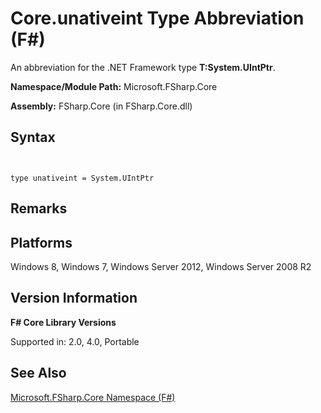 # Core.unativeint Type Abbreviation (F#)

An abbreviation for the .NET Framework type **T:System.UIntPtr**.

**Namespace/Module Path:** Microsoft.FSharp.Core

**Assembly:** FSharp.Core (in FSharp.Core.dll)


## Syntax


```


type unativeint = System.UIntPtr

```



## Remarks

## Platforms
Windows 8, Windows 7, Windows Server 2012, Windows Server 2008 R2


## Version Information
**F# Core Library Versions**

Supported in: 2.0, 4.0, Portable




## See Also
[Microsoft.FSharp.Core Namespace &#40;F&#35;&#41;](Microsoft.FSharp.Core-Namespace-%28FSharp%29.md)

